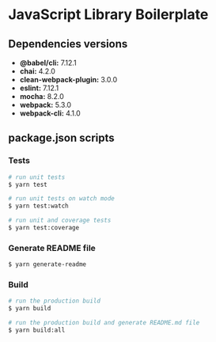 # JavaScript Library Boilerplate

## Dependencies versions

- **@babel/cli:** 7.12.1
- **chai:** 4.2.0
- **clean-webpack-plugin:** 3.0.0
- **eslint:** 7.12.1
- **mocha:** 8.2.0
- **webpack:** 5.3.0
- **webpack-cli:** 4.1.0

## package.json scripts

### Tests

```bash
# run unit tests
$ yarn test

# run unit tests on watch mode
$ yarn test:watch

# run unit and coverage tests
$ yarn test:coverage
```

### Generate README file

```bash
$ yarn generate-readme
```

### Build

```bash
# run the production build
$ yarn build

# run the production build and generate README.md file
$ yarn build:all
```
